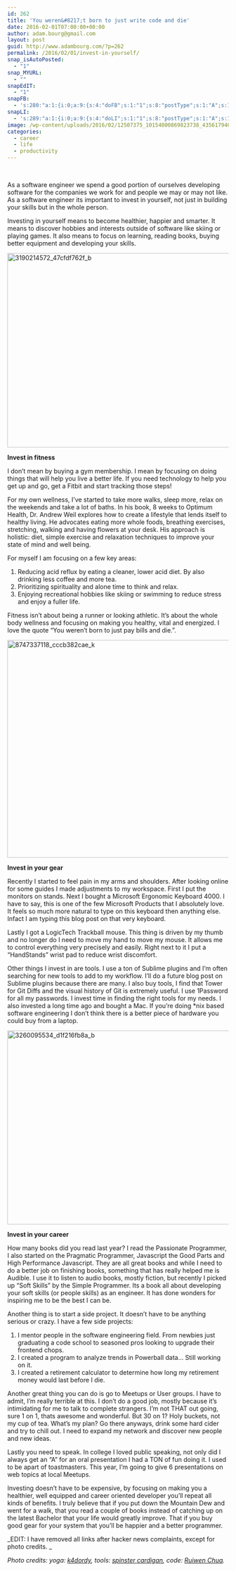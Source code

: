 ```yaml
---
id: 262
title: 'You weren&#8217;t born to just write code and die'
date: 2016-02-01T07:00:00+00:00
author: adam.bourg@gmail.com
layout: post
guid: http://www.adambourg.com/?p=262
permalink: /2016/02/01/invest-in-yourself/
snap_isAutoPosted:
  - "1"
snap_MYURL:
  - ""
snapEdIT:
  - "1"
snapFB:
  - 's:280:"a:1:{i:0;a:9:{s:4:"doFB";s:1:"1";s:8:"postType";s:1:"A";s:10:"AttachPost";s:1:"2";s:10:"SNAPformat";s:51:"New post (%TITLE%) has been published on %SITENAME%";s:9:"isAutoImg";s:1:"A";s:8:"imgToUse";s:0:"";s:9:"isAutoURL";s:1:"A";s:8:"urlToUse";s:0:"";s:11:"isPrePosted";s:1:"1";}}";'
snapLI:
  - 's:289:"a:1:{i:0;a:9:{s:4:"doLI";s:1:"1";s:8:"postType";s:1:"A";s:10:"SNAPformat";s:41:"New post has been published on %SITENAME%";s:11:"SNAPformatT";s:18:"New Post - %TITLE%";s:9:"isAutoImg";s:1:"A";s:8:"imgToUse";s:0:"";s:9:"isAutoURL";s:1:"A";s:8:"urlToUse";s:0:"";s:11:"isPrePosted";s:1:"1";}}";'
image: /wp-content/uploads/2016/02/12507375_10154000869823738_4356179402551694795_n-593x510.jpg
categories:
  - career
  - life
  - productivity
---
```

&nbsp;

As a software engineer we spend a good portion of ourselves developing software for the companies we work for and people we may or may not like. As a software engineer its important to invest in yourself, not just in building your skills but in the whole person.<!--more-->

Investing in yourself means to become healthier, happier and smarter. It means to discover hobbies and interests outside of software like skiing or playing games. It also means to focus on learning, reading books, buying better equipment and developing your skills.

<a href="http://www.adambourg.com/wp-content/uploads/2016/01/3190214572_47cfdf762f_b.jpg" rel="attachment wp-att-266"><img class="aligncenter wp-image-266 size-large" src="http://www.adambourg.com/wp-content/uploads/2016/01/3190214572_47cfdf762f_b-1024x685.jpg" alt="3190214572_47cfdf762f_b" width="660" height="442" srcset="http://www.adambourg.com/wp-content/uploads/2016/01/3190214572_47cfdf762f_b.jpg 1024w, http://www.adambourg.com/wp-content/uploads/2016/01/3190214572_47cfdf762f_b-300x201.jpg 300w, http://www.adambourg.com/wp-content/uploads/2016/01/3190214572_47cfdf762f_b-768x514.jpg 768w" sizes="(max-width: 660px) 100vw, 660px" /></a>

**Invest in fitness**

I don&#8217;t mean by buying a gym membership. I mean by focusing on doing things that will help you live a better life. If you need technology to help you get up and go, get a Fitbit and start tracking those steps!

For my own wellness, I&#8217;ve started to take more walks, sleep more, relax on the weekends and take a lot of baths. In his book, 8 weeks to Optimum Health, Dr. Andrew Weil explores how to create a lifestyle that lends itself to healthy living. He advocates eating more whole foods, breathing exercises, stretching, walking and having flowers at your desk. His approach is holistic: diet, simple exercise and relaxation techniques to improve your state of mind and well being.

For myself I am focusing on a few key areas:

  1. Reducing acid reflux by eating a cleaner, lower acid diet. By also drinking less coffee and more tea.
  2. Prioritizing spirituality and alone time to think and relax.
  3. Enjoying recreational hobbies like skiing or swimming to reduce stress and enjoy a fuller life.

Fitness isn&#8217;t about being a runner or looking athletic. It&#8217;s about the whole body wellness and focusing on making you healthy, vital and energized. I love the quote &#8220;You weren&#8217;t born to just pay bills and die.&#8221;.

<a href="http://www.adambourg.com/wp-content/uploads/2016/01/8747337118_cccb382cae_k.jpg" rel="attachment wp-att-267"><img class="aligncenter size-large wp-image-267" src="http://www.adambourg.com/wp-content/uploads/2016/01/8747337118_cccb382cae_k-1024x768.jpg" alt="8747337118_cccb382cae_k" width="660" height="495" srcset="http://www.adambourg.com/wp-content/uploads/2016/01/8747337118_cccb382cae_k-1024x768.jpg 1024w, http://www.adambourg.com/wp-content/uploads/2016/01/8747337118_cccb382cae_k-300x225.jpg 300w, http://www.adambourg.com/wp-content/uploads/2016/01/8747337118_cccb382cae_k-768x576.jpg 768w" sizes="(max-width: 660px) 100vw, 660px" /></a>

**Invest in your gear**

Recently I started to feel pain in my arms and shoulders. After looking online for some guides I made adjustments to my workspace. First I put the monitors on stands. Next I bought a Microsoft Ergonomic Keyboard 4000. I have to say, this is one of the few Microsoft Products that I absolutely love. It feels so much more natural to type on this keyboard then anything else. Infact I am typing this blog post on that very keyboard.

Lastly I got a LogicTech Trackball mouse. This thing is driven by my thumb and no longer do I need to move my hand to move my mouse. It allows me to control everything very precisely and easily. Right next to it I put a &#8220;HandStands&#8221; wrist pad to reduce wrist discomfort.

Other things I invest in are tools. I use a ton of Sublime plugins and I&#8217;m often searching for new tools to add to my workflow. I&#8217;ll do a future blog post on Sublime plugins because there are many. I also buy tools, I find that Tower for Git Diffs and the visual history of Git is extremely useful. I use 1Password for all my passwords. I invest time in finding the right tools for my needs. I also invested a long time ago and bought a Mac. If you&#8217;re doing *nix based software engineering I don&#8217;t think there is a better piece of hardware you could buy from a laptop.

<a href="http://www.adambourg.com/wp-content/uploads/2016/01/3260095534_d1f216fb8a_b.jpg" rel="attachment wp-att-268"><img class="aligncenter size-large wp-image-268" src="http://www.adambourg.com/wp-content/uploads/2016/01/3260095534_d1f216fb8a_b-1024x684.jpg" alt="3260095534_d1f216fb8a_b" width="660" height="441" srcset="http://www.adambourg.com/wp-content/uploads/2016/01/3260095534_d1f216fb8a_b.jpg 1024w, http://www.adambourg.com/wp-content/uploads/2016/01/3260095534_d1f216fb8a_b-300x200.jpg 300w, http://www.adambourg.com/wp-content/uploads/2016/01/3260095534_d1f216fb8a_b-768x513.jpg 768w" sizes="(max-width: 660px) 100vw, 660px" /></a>

**Invest in your career**

How many books did you read last year? I read the Passionate Programmer, I also started on the Pragmatic Programmer, Javascript the Good Parts and High Performance Javascript. They are all great books and while I need to do a better job on finishing books, something that has really helped me is Audible. I use it to listen to audio books, mostly fiction, but recently I picked up &#8220;Soft Skills&#8221; by the Simple Programmer. Its a book all about developing your soft skills (or people skills) as an engineer. It has done wonders for inspiring me to be the best I can be.

Another thing is to start a side project. It doesn&#8217;t have to be anything serious or crazy. I have a few side projects:

  1. I mentor people in the software engineering field. From newbies just graduating a code school to seasoned pros looking to upgrade their frontend chops.
  2. I created a program to analyze trends in Powerball data&#8230; Still working on it.
  3. I created a retirement calculator to determine how long my retirement money would last before I die.

Another great thing you can do is go to Meetups or User groups. I have to admit, I&#8217;m really terrible at this. I don&#8217;t do a good job, mostly because it&#8217;s intimidating for me to talk to complete strangers. I&#8217;m not THAT out going, sure 1 on 1, thats awesome and wonderful. But 30 on 1? Holy buckets, not my cup of tea. What&#8217;s my plan? Go there anyways, drink some hard cider and try to chill out. I need to expand my network and discover new people and new ideas.

Lastly you need to speak. In college I loved public speaking, not only did I always get an &#8220;A&#8221; for an oral presentation I had a TON of fun doing it. I used to be apart of toastmasters. This year, I&#8217;m going to give 6 presentations on web topics at local Meetups.

Investing doesn&#8217;t have to be expensive, by focusing on making you a healthier, well equipped and career oriented developer you&#8217;ll repeat all kinds of benefits. I truly believe that if you put down the Mountain Dew and went for a walk, that you read a couple of books instead of catching up on the latest Bachelor that your life would greatly improve. That if you buy good gear for your system that you&#8217;ll be happier and a better programmer.

_EDIT: I have removed all links after hacker news complaints, except for photo credits. _

_Photo credits: yoga: <a href="https://www.flickr.com/photos/8593364@N06/3190214572/in/photolist-5RUFDw-q4wsAt-fAzQA5-7N6wBC-5uxDBK-5ZQqJs-9fZ3MN-bqip6-qfqG8J-bwrdqi-cnPakA-anBmTW-6PpF4Y-5QXfcX-3XFFC-4LeZHv-4LjcEo-trvF1r-aMa3p-7QSnfF-9tUq8M-bBT2mw-7aspnB-g2mAj-rcP4Qm-rTYdN9-6qp9YD-zCethi-77f75G-aw61w7-nW8mtq-sU45yr-8ssjPE-aiAVFR-Bds6-ahafS1-pwvK9A-aiATJD-akgC9b-9ntHyA-fMQ3tj-fMxrVi-fMxru6-fMPWwA-88i6mM-6X6zrH-6EE7a7-xTVgae-7DjQAS-3ybFP7" target="_blank">k4dordy</a>, tools: <a href="https://www.flickr.com/photos/84906483@N08/8747337118/in/photolist-ejYozd-6YHtYJ-bz6igw-e1LmBh-tgDwCo-2h819u-5etMtM-4ZREm3-76pQoN-76kWai-6t59b-9gayiE-9aXqae-zWU2Q-jKESwZ-9QKxv-5nPGJe-b5GyUF-fnCVbL-39gBGe-p3Laot-57Swx2-fyLQoj-jhr8zd-fK14xr-dteEP-tFiz88-2iKMrS-6ARQiN-qYSLjm-7mBGR5-7mxPDX-7mBGEs-4BVwut-8mjZq8-dMYuzZ-5etMye-a5PAmL-a5PAuU-8cmuwR-89SUNE-de9my6-mT4TKq-dQaj3N-7ta5LX-2hhYfX-cDp7i9-a5LJRv-a5PAcQ-jAoVs" target="_blank">spinster cardigan</a>, code: <a href="https://www.flickr.com/photos/ruiwen/3260095534/in/photolist-5Y5QPG-7d7ipd-3AvBtV-4nqiZn-5RUuNN-7E9fqU-8dpeZZ-buRLHu-8dsw7J-5XzfyW-pmMYwo-asaxj1-ec78kF-6fmKyW-d9A4Eb-7tnkmy-aAfj7j-9dUbHm-cUDqZb-6NKzvV-azQhjy-bHLu96-5WvBYq-asawS3-9JH2mv-d9A3SY-d9A4Jm-q7Lmqk-dnQW4g-dBxuDr-5tpEfb-vW8fo-A7rXEf-ihMpir-2ZU1TX-dnQVZn-as7MYv-9RW14k-b7y1nt-pDi6xZ-eWwcN-89ukmH-caCRKQ-oEwtc7-kMCNdm-6zV2qz-6dyDib-aMG5S4-cCiHDN-yb9zj" target="_blank">Ruiwen Chua</a>._

<div data-animation="no-animation" data-icons-animation="no-animation" data-overlay="" data-change-size="" data-button-size="1" style="font-size:1em;display:none;" class="supsystic-social-sharing supsystic-social-sharing-package-flat supsystic-social-sharing-content supsystic-social-sharing-content-align-center">
  <a class="social-sharing-button sharer-flat sharer-flat-1 counter-standard without-counter mail" target="_blank" title="Mail" href="#" data-nid="16" data-pid="1" data-post-id="262" data-url="http://www.adambourg.com/wp-admin/admin-ajax.php" data-action="" rel="nofollow"><i class="fa fa-fw fa-paper-plane"></i>
  
  <div class="counter-wrap standard">
    <span class="counter">3</span>
  </div></a>
  
  <a class="social-sharing-button sharer-flat sharer-flat-1 counter-standard without-counter facebook" target="_blank" title="Facebook" href="http://www.facebook.com/sharer.php?u=http%3A%2F%2Fwww.adambourg.com%2F2016%2F02%2F01%2Finvest-in-yourself%2F" data-nid="1" data-pid="1" data-post-id="262" data-url="http://www.adambourg.com/wp-admin/admin-ajax.php" data-action="" rel="nofollow"><i class="fa fa-fw fa-facebook"></i>
  
  <div class="counter-wrap standard">
    <span class="counter">2</span>
  </div></a>
  
  <a class="social-sharing-button sharer-flat sharer-flat-1 counter-standard without-counter twitter" target="_blank" title="Twitter" href="https://twitter.com/share?url=http%3A%2F%2Fwww.adambourg.com%2F2016%2F02%2F01%2Finvest-in-yourself%2F&text=You+weren%26%238217%3Bt+born+to+just+write+code+and+die" data-nid="2" data-pid="1" data-post-id="262" data-url="http://www.adambourg.com/wp-admin/admin-ajax.php" data-action="" rel="nofollow"><i class="fa fa-fw fa-twitter"></i>
  
  <div class="counter-wrap standard">
    <span class="counter">10</span>
  </div></a>
  
  <a class="social-sharing-button sharer-flat sharer-flat-1 counter-standard without-counter linkedin" target="_blank" title="Linkedin" href="https://www.linkedin.com/shareArticle?mini=true&title=You+weren%26%238217%3Bt+born+to+just+write+code+and+die&url=http%3A%2F%2Fwww.adambourg.com%2F2016%2F02%2F01%2Finvest-in-yourself%2F" data-nid="13" data-pid="1" data-post-id="262" data-url="http://www.adambourg.com/wp-admin/admin-ajax.php" data-action="" rel="nofollow"><i class="fa fa-fw fa-linkedin"></i>
  
  <div class="counter-wrap standard">
    <span class="counter"></span>
  </div></a>
  
  <a class="social-sharing-button sharer-flat sharer-flat-1 counter-standard without-counter reddit" target="_blank" title="Reddit" href="http://reddit.com/submit?url=http%3A%2F%2Fwww.adambourg.com%2F2016%2F02%2F01%2Finvest-in-yourself%2F&title=You+weren%26%238217%3Bt+born+to+just+write+code+and+die" data-nid="6" data-pid="1" data-post-id="262" data-url="http://www.adambourg.com/wp-admin/admin-ajax.php" data-action="" rel="nofollow"><i class="fa fa-fw fa-reddit"></i>
  
  <div class="counter-wrap standard">
    <span class="counter">1</span>
  </div></a>
</div>